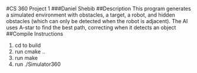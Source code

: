 #CS 360 Project 1
###Daniel Shebib
##Description
This program generates a simulated environment with obstacles, a target, a robot, and hidden obstacles (which can only be detected when the robot is adjacent). The AI uses A-star to find the best path, correcting when it detects an object
##Compile Instructions
1. cd to build
2. run cmake ..
3. run make
4. run ./Simulator360

